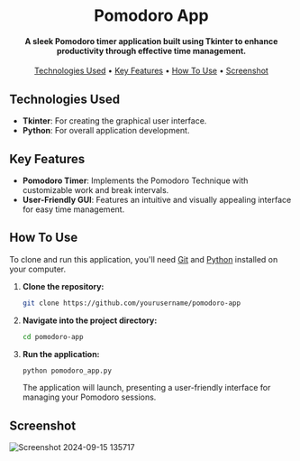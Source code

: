 <h1 align="center">
  Pomodoro App
  <br>
</h1>

<h4 align="center">A sleek Pomodoro timer application built using Tkinter to enhance productivity through effective time management.</h4>

<p align="center">
  <a href="#technologies-used">Technologies Used</a> •
  <a href="#key-features">Key Features</a> •
  <a href="#how-to-use">How To Use</a> •
  <a href="#screenshot">Screenshot</a>
</p>

## Technologies Used

* **Tkinter**: For creating the graphical user interface.
* **Python**: For overall application development.

## Key Features

* **Pomodoro Timer**: Implements the Pomodoro Technique with customizable work and break intervals.
* **User-Friendly GUI**: Features an intuitive and visually appealing interface for easy time management.

## How To Use

To clone and run this application, you'll need [Git](https://git-scm.com) and [Python](https://www.python.org/downloads/) installed on your computer. 

1. **Clone the repository:**

    ```bash
    git clone https://github.com/yourusername/pomodoro-app
    ```

2. **Navigate into the project directory:**

    ```bash
    cd pomodoro-app
    ```

3. **Run the application:**

    ```bash
    python pomodoro_app.py
    ```

    The application will launch, presenting a user-friendly interface for managing your Pomodoro sessions.

## Screenshot

![Screenshot 2024-09-15 135717](https://github.com/user-attachments/assets/1baeb352-6e18-438d-99f4-0b4134b7d24d)
